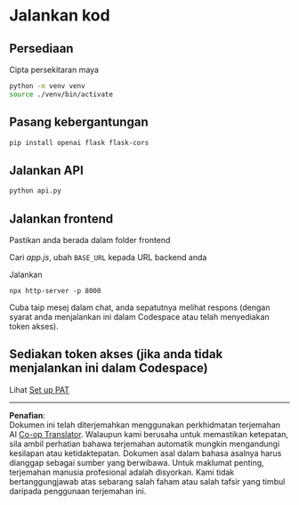 <!--
CO_OP_TRANSLATOR_METADATA:
{
  "original_hash": "537f02a36d73db093cbb8b9b44867645",
  "translation_date": "2025-09-01T15:49:00+00:00",
  "source_file": "9-chat-project/solution/backend/python/README.md",
  "language_code": "ms"
}
-->
# Jalankan kod

## Persediaan

Cipta persekitaran maya

```sh
python -m venv venv
source ./venv/bin/activate
```

## Pasang kebergantungan

```sh
pip install openai flask flask-cors 
```

## Jalankan API

```sh
python api.py
```

## Jalankan frontend

Pastikan anda berada dalam folder frontend

Cari *app.js*, ubah `BASE_URL` kepada URL backend anda

Jalankan

```
npx http-server -p 8000
```

Cuba taip mesej dalam chat, anda sepatutnya melihat respons (dengan syarat anda menjalankan ini dalam Codespace atau telah menyediakan token akses).

## Sediakan token akses (jika anda tidak menjalankan ini dalam Codespace)

Lihat [Set up PAT](https://docs.github.com/en/authentication/keeping-your-account-and-data-secure/managing-your-personal-access-tokens)

---

**Penafian**:  
Dokumen ini telah diterjemahkan menggunakan perkhidmatan terjemahan AI [Co-op Translator](https://github.com/Azure/co-op-translator). Walaupun kami berusaha untuk memastikan ketepatan, sila ambil perhatian bahawa terjemahan automatik mungkin mengandungi kesilapan atau ketidaktepatan. Dokumen asal dalam bahasa asalnya harus dianggap sebagai sumber yang berwibawa. Untuk maklumat penting, terjemahan manusia profesional adalah disyorkan. Kami tidak bertanggungjawab atas sebarang salah faham atau salah tafsir yang timbul daripada penggunaan terjemahan ini.
